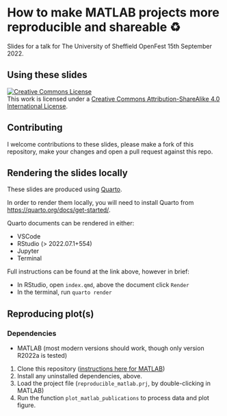 # How to make MATLAB projects more reproducible and shareable :recycle:

Slides for a talk for The University of Sheffield OpenFest 15th September 2022.

## Using these slides
<a rel="license" href="http://creativecommons.org/licenses/by-sa/4.0/"><img alt="Creative Commons License" style="border-width:0" src="https://i.creativecommons.org/l/by-sa/4.0/80x15.png" /></a><br />This work is licensed under a <a rel="license" href="http://creativecommons.org/licenses/by-sa/4.0/">Creative Commons Attribution-ShareAlike 4.0 International License</a>.

## Contributing
I welcome contributions to these slides, please make a fork of this repository, make your changes and open a pull request against this repo.

## Rendering the slides locally
These slides are produced using [Quarto](https://quarto.org).

In order to render them locally, you will need to install Quarto from <https://quarto.org/docs/get-started/>.

Quarto documents can be rendered in either:
* VSCode
* RStudio (> 2022.07.1+554)
* Jupyter
* Terminal

Full instructions can be found at the link above, however in brief:
* In RStudio, open `index.qmd`, above the document click `Render`
* In the terminal, run `quarto render`

## Reproducing plot(s)

### Dependencies
* MATLAB (most modern versions should work, though only version R2022a is tested)

1.  Clone this repository ([instructions here for MATLAB](https://uk.mathworks.com/help/simulink/ug/clone-git-repository.html))
2.  Install any uninstalled dependencies, above.
3.  Load the project file (`reproducible_matlab.prj`, by double-clicking in MATLAB)
4.  Run the function `plot_matlab_publications` to process data and plot figure.
